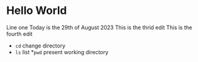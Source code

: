 # Hello World
Line one
Today is the 29th of August 2023
This is the thrid edit
This is the fourth edit
* `cd` change directory
* `ls` list 
*`pwd` present working directory

